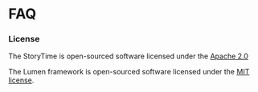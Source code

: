 # FAQ

### License

The StoryTime is open-sourced software licensed under the [Apache 2.0](https://github.com/vamidi/StoryTime/blob/master/LICENSE)

The Lumen framework is open-sourced software licensed under the [MIT license](https://opensource.org/licenses/MIT).
